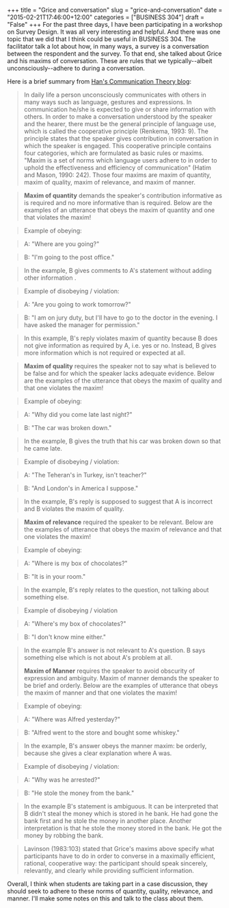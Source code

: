 +++
title = "Grice and conversation"
slug = "grice-and-conversation"
date = "2015-02-21T17:46:00+12:00"
categories = ["BUSINESS 304"]
draft = "False"
+++
For the past three days, I have been participating in a workshop on Survey Design. 
It was all very interesting and helpful. And there was one topic that we did that 
I think could be useful in BUSINESS 304. The facilitator talk a lot about how, in 
many ways, a survey is a conversation between the respondent and the survey. 
To that end, she talked about Grice and his maxims of conversation. These are 
rules that we typically--albeit unconsciously--adhere to during a conversation.

Here is a brief summary from [Han's Communication Theory blog](http://hancommtheory.blogspot.co.nz/2012/04/grices-maxim.html):

> In daily life a person unconsciously communicates with others in many ways
> such as language, gestures and expressions. In communication he/she is
> expected to give or share information with others. In order to make a
> conversation understood by the speaker and the hearer, there must be the
> general principle of language use, which is called the cooperative principle
> (Renkema, 1993: 9). The principle states that the speaker gives contribution
> in conversation in which the speaker is engaged. This cooperative principle
> contains four categories, which are formulated as basic rules or maxims.
> "Maxim is a set of norms which language users adhere to in order to uphold
> the effectiveness and efficiency of communication" (Hatim and Mason, 1990:
> 242). Those four maxims are maxim of quantity, maxim of quality, maxim of
> relevance, and maxim of manner.

> **Maxim of quantity** demands the speaker's contribution informative as is
> required and no more informative than is required. Below are the examples of
> an utterance that obeys the maxim of quantity and one that violates the
> maxim!  

> Example of obeying: 

> A: "Where are you going?"  

> B: "I'm going to the post office."  

> In the example, B gives comments to A's statement without adding other
> information .

> Example of disobeying / violation: 

> A: "Are you going to work tomorrow?"  

> B: "I am on jury duty, but I'll have to go to the doctor in the evening. I
> have asked the manager for permission."  

> In this example, B's reply violates maxim of quantity because B does not give
> information as required by A, i.e. yes or no. Instead, B gives more
> information which is not required or expected at all.

> **Maxim of quality** requires the speaker not to say what is believed to be
> false and for which the speaker lacks adequate evidence. Below are the
> examples of the utterance that obeys the maxim of quality and that one
> violates the maxim!  

> Example of obeying: 

> A: "Why did you come late last night?"

>  B: "The car was broken down."

> In the example, B gives the truth that his car was broken down so that he
> came late.  

> Example of disobeying / violation: 

> A: "The Teheran's in Turkey, isn't teacher?"

> B: "And London's in America I suppose."

> In the example, B's reply is supposed to suggest that A is incorrect and B
> violates the maxim of quality.

> **Maxim of relevance** required the speaker to be relevant. Below are the
> examples of utterance that obeys the maxim of relevance and that one violates
> the maxim!  

> Example of obeying: 

> A: "Where is my box of chocolates?"  

> B: "It is in your room."  

> In the example, B's reply relates to the question, not talking about
> something else. 

> Example of disobeying / violation 

> A: "Where's my box of chocolates?"

> B: "I don't know mine either."  

> In the example B's answer is not relevant to A's question. B says something
> else which is not about A's problem at all.
> 
> 
> **Maxim of Manner** requires the speaker to avoid obscurity of expression and
> ambiguity. Maxim of manner demands the speaker to be brief and orderly. Below
> are the examples of utterance that obeys the maxim of manner and that one
> violates the maxim!  

> Example of obeying: 

> A: "Where was Alfred yesterday?"

> B: "Alfred went to the store and bought some whiskey."

> In the example, B's answer obeys the manner maxim: be orderly, because she
> gives a clear explanation where A was.  

> Example of disobeying / violation: 

> A: "Why was he arrested?"

> B: "He stole the money from the bank."

>  In the example B's statement is ambiguous.  It can be interpreted that B
>  didn't steal the money which is stored in he bank. He had gone the bank
>  first and he stole the money in another place.  Another interpretation is
>  that he stole the money stored in the bank. He got the money by robbing the
>  bank.

> Lavinson (1983:103) stated that Grice's maxims above specify what
> participants have to do in order to converse in a maximally efficient,
> rational, cooperative way: the participant should speak sincerely,
> relevantly, and clearly while providing sufficient information.

Overall, I think when students are taking part in a case discussion, they should seek to adhere to these norms of quantity, quality, relevance, and manner. I'll make some notes on this and talk to the class about them.
